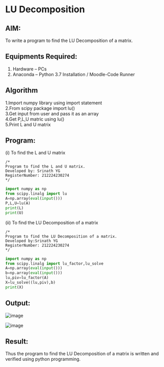 # LU Decomposition 

## AIM:
To write a program to find the LU Decomposition of a matrix.

## Equipments Required:
1. Hardware – PCs
2. Anaconda – Python 3.7 Installation / Moodle-Code Runner

## Algorithm
1.Import numpy library using import statement   
2.From scipy package import lu()  
3.Get input from user and pass it as an array  
4.Get P,L,U matric using lu()   
5.Print L and U matrix  

## Program:
(i) To find the L and U matrix
```
/*
Program to find the L and U matrix.
Developed by: Srinath YG
RegisterNumber: 212224230274
*/
```
```python
import numpy as np
from scipy.linalg import lu
A=np.array(eval(input()))
P,L,U=lu(A)
print(L)
print(U)
```
(ii) To find the LU Decomposition of a matrix
```
/*
Program to find the LU Decomposition of a matrix.
Developed by:Srinath YG 
RegisterNumber: 212224230274
*/
```
```python
import numpy as np
from scipy.linalg import lu_factor,lu_solve
A=np.array(eval(input()))
b=np.array(eval(input()))
lu,piv=lu_factor(A)
X=lu_solve((lu,piv),b)
print(X)
```

## Output:

![image](https://github.com/user-attachments/assets/252fa370-82c7-4c78-8f84-aa021783cb82)

![image](https://github.com/user-attachments/assets/f7db5a36-322f-43c1-a3cd-e4b7ba0663fb)




## Result:
Thus the program to find the LU Decomposition of a matrix is written and verified using python programming.

